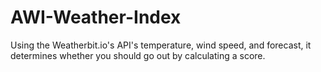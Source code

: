 # AWI-Weather-Index
Using the Weatherbit.io's API's temperature, wind speed, and forecast, it determines whether you should go out by calculating a score.
